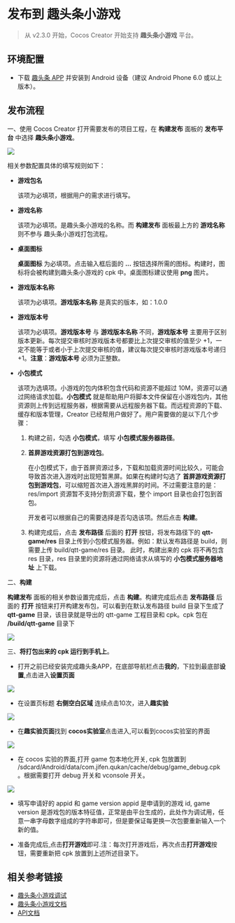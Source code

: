 # 发布到 趣头条小游戏

> 从 v2.3.0 开始，Cocos Creator 开始支持 **趣头条小游戏** 平台。

## 环境配置

- 下载 [趣头条 APP](https://static-oss.qutoutiao.net/game/cocos/apk/qutoutiao_game_lab_version.apk) 并安装到 Android 设备（建议 Android Phone 6.0 或以上版本）。

## 发布流程

一、使用 Cocos Creator 打开需要发布的项目工程，在 **构建发布** 面板的 **发布平台** 中选择 **趣头条小游戏**。

![](publish-qutoutiao/build.jpg)

相关参数配置具体的填写规则如下：

- **游戏包名**

  该项为必填项，根据用户的需求进行填写。

- **游戏名称**

  该项为必填项。是趣头条小游戏的名称。而 **构建发布** 面板最上方的 **游戏名称** 则不参与 趣头条小游戏打包流程。

- **桌面图标**

  **桌面图标** 为必填项。点击输入框后面的 **...** 按钮选择所需的图标。构建时，图标将会被构建到趣头条小游戏的 cpk 中。桌面图标建议使用 **png** 图片。

- **游戏版本名称**

  该项为必填项。**游戏版本名称** 是真实的版本，如：1.0.0

- **游戏版本号**

  该项为必填项。**游戏版本号** 与 **游戏版本名称** 不同，**游戏版本号** 主要用于区别版本更新。每次提交审核时游戏版本号都要比上次提交审核的值至少 +1，一定不能等于或者小于上次提交审核的值，建议每次提交审核时游戏版本号递归 +1。**注意**：**游戏版本号** 必须为正整数。 

- **小包模式**

  该项为选填项。小游戏的包内体积包含代码和资源不能超过 10M，资源可以通过网络请求加载。**小包模式** 就是帮助用户将脚本文件保留在小游戏包内，其他资源则上传到远程服务器，根据需要从远程服务器下载。而远程资源的下载、缓存和版本管理，Creator 已经帮用户做好了。用户需要做的是以下几个步骤：

  1. 构建之前，勾选 **小包模式**，填写 **小包模式服务器路径**。

  2. **首屏游戏资源打包到游戏包**。
  
      在小包模式下，由于首屏资源过多，下载和加载资源时间比较久，可能会导致首次进入游戏时出现短暂黑屏。如果在构建时勾选了 **首屏游戏资源打包到游戏包**，可以缩短首次进入游戏黑屏的时间。不过需要注意的是：res/import 资源暂不支持分割资源下载，整个 import 目录也会打包到首包。
  
      开发者可以根据自己的需要选择是否勾选该项。然后点击 **构建**。

  3. 构建完成后，点击 **发布路径** 后面的 **打开** 按钮，将发布路径下的 **qtt-game/res** 目录上传到小包模式服务器。例如：默认发布路径是 build，则需要上传 build/qtt-game/res 目录。
  此时，构建出来的 cpk 将不再包含 res 目录，res 目录里的资源将通过网络请求从填写的 **小包模式服务器地址** 上下载。

二、**构建**

**构建发布** 面板的相关参数设置完成后，点击 **构建**。构建完成后点击 **发布路径** 后面的 **打开** 按钮来打开构建发布包，可以看到在默认发布路径 build 目录下生成了 **qtt-game** 目录，该目录就是导出的 qtt-game 工程目录和 cpk。cpk 包在 **/build/qtt-game** 目录下

![](publish-qutoutiao/output.png)

三、**将打包出来的 cpk 运行到手机上**。

- 打开之前已经安装完成趣头条APP，在底部导航栏点击**我的**，下拉到最底部**设置**,点击进入**设置页面**

![](publish-qutoutiao/setting.png)

- 在设置页标题 **右侧空白区域** 连续点击10次，进入**趣实验**

![](publish-qutoutiao/click10.png)

- 在**趣实验页面**找到 **cocos实验室**点击进入,可以看到cocos实验室的界面

![](publish-qutoutiao/golab.png)

- 在 cocos 实验的界面,打开 game 包本地化开关, cpk 包放置到 /sdcard/Android/data/com.jifen.qukan/cache/debug/game_debug.cpk 。根据需要打开 debug 开关和 vconsole 开关。

![](publish-qutoutiao/nativecpk.png)

- 填写申请好的 appid 和 game version
  appid 是申请到的游戏 id, game version 是游戏包的版本特征值，正常是由平台生成的，此处作为调试用，任意一串字母数字组成的字符串即可，但是要保证每更换一次包要重新输入一个新的值。

- 准备完成后,点击**打开游戏**即可.注：每次打开游戏后，再次点击**打开游戏**按钮，需要重新把 cpk 放置到上述所述目录下。


## 相关参考链接

-  [趣头条小游戏调试](https://game.qutoutiao.net/doc/index.html#/doc/debug_in_app)
-  [趣头条小游戏文档](https://game.qutoutiao.net/doc/index.html#/)
-  [API文档](https://newidea4-gamecenter-frontend.1sapp.com/sdk/docs/#/sdk/README)
